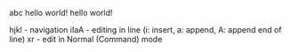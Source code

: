 




abc
hello world!
hello world!






hjkl - navigation
iIaA - editing in line (i: insert, a: append, A: append end of line)
xr - edit in Normal (Command) mode